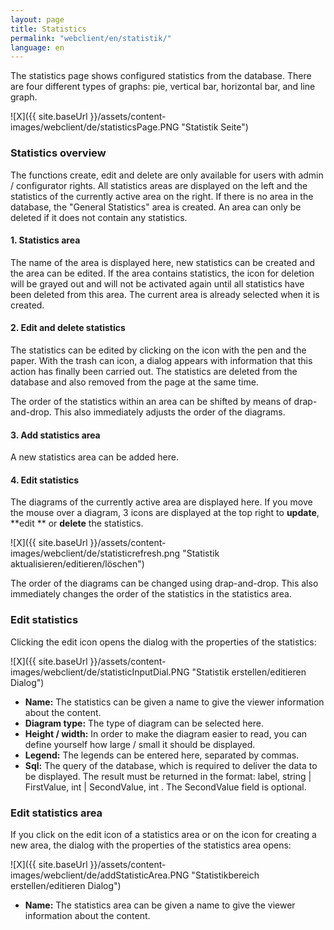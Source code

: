 ```yaml
---
layout: page
title: Statistics
permalink: "webclient/en/statistik/"
language: en
---
```


The statistics page shows configured statistics from the database. There are four different types of graphs: pie, vertical bar, horizontal bar, and line graph.

![X]({{ site.baseUrl }}/assets/content-images/webclient/de/statisticsPage.PNG "Statistik Seite")

### Statistics overview
The functions create, edit and delete are only available for users with admin / configurator rights. 
All statistics areas are displayed on the left and the statistics of the currently active area on the right. If there is no area in the database, the "General Statistics" area is created. An area can only be deleted if it does not contain any statistics.

#### 1. Statistics area
The name of the area is displayed here, new statistics can be created and the area can be edited. 
If the area contains statistics, the icon for deletion will be grayed out and will not be activated again until all statistics have been deleted from this area. The current area is already selected when it is created.
	
#### 2. Edit and delete statistics
The statistics can be edited by clicking on the icon with the pen and the paper. With the trash can icon, a dialog appears with information that this action has finally been carried out. The statistics are deleted from the database and also removed from the page at the same time.

The order of the statistics within an area can be shifted by means of drap-and-drop. This also immediately adjusts the order of the diagrams.
	
#### 3. Add statistics area
A new statistics area can be added here.

#### 4. Edit statistics
The diagrams of the currently active area are displayed here. If you move the mouse over a diagram, 3 icons are displayed at the top right to **update**, **edit ** or **delete** the statistics.

![X]({{ site.baseUrl }}/assets/content-images/webclient/de/statisticrefresh.png "Statistik aktualisieren/editieren/löschen")

The order of the diagrams can be changed using drap-and-drop. This also immediately changes the order of the statistics in the statistics area.

### Edit statistics

Clicking the edit icon opens the dialog with the properties of the statistics:

![X]({{ site.baseUrl }}/assets/content-images/webclient/de/statisticInputDial.PNG "Statistik erstellen/editieren Dialog")

* **Name:**	The statistics can be given a name to give the viewer information about the content.
* **Diagram type:**	The type of diagram can be selected here.
* **Height / width:** In order to make the diagram easier to read, you can define yourself how large / small it should be displayed.
* **Legend:** The legends can be entered here, separated by commas.
* **Sql:** The query of the database, which is required to deliver the data to be displayed. The result must be returned in the format: label, string \| FirstValue, int \| SecondValue, int . The SecondValue field is optional.
	

### Edit statistics area

If you click on the edit icon of a statistics area or on the icon for creating a new area, the dialog with the properties of the statistics area opens:

![X]({{ site.baseUrl }}/assets/content-images/webclient/de/addStatisticArea.PNG "Statistikbereich erstellen/editieren Dialog")

* **Name:**	The statistics area can be given a name to give the viewer information about the content.

